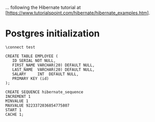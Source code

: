 ... following the Hibernate tutorial at [https://www.tutorialspoint.com/hibernate/hibernate_examples.htm].

# Postgres initialization

```
\connect test

CREATE TABLE EMPLOYEE (
   ID SERIAL NOT NULL,
   FIRST_NAME VARCHAR(20) DEFAULT NULL,
   LAST_NAME  VARCHAR(20) DEFAULT NULL,
   SALARY     INT  DEFAULT NULL,
   PRIMARY KEY (id)
);

CREATE SEQUENCE hibernate_sequence
INCREMENT 1
MINVALUE 1
MAXVALUE 9223372036854775807
START 1
CACHE 1;
```